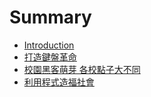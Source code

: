 # Summary

* [Introduction](README.md)
* [打造鍵盤革命](chapter1.md)
* [校園黑客萌芽 各校點子大不同](chapter3.md)
* [利用程式造福社會](chapter4.md)

